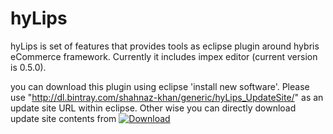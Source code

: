 hyLips
======
hyLips is set of features that provides tools as eclipse plugin around hybris eCommerce framework. Currently it includes impex editor (current version is 0.5.0).

you can download this plugin using eclipse 'install new software'. Please use "http://dl.bintray.com/shahnaz-khan/generic/hyLips_UpdateSite/" as an update site URL within eclipse. Other wise you can directly download update site contents from 
[ ![Download](https://api.bintray.com/packages/shahnaz-khan/generic/hyLips/images/download.png) ](https://bintray.com/shahnaz-khan/generic/hyLips/_latestVersion)
